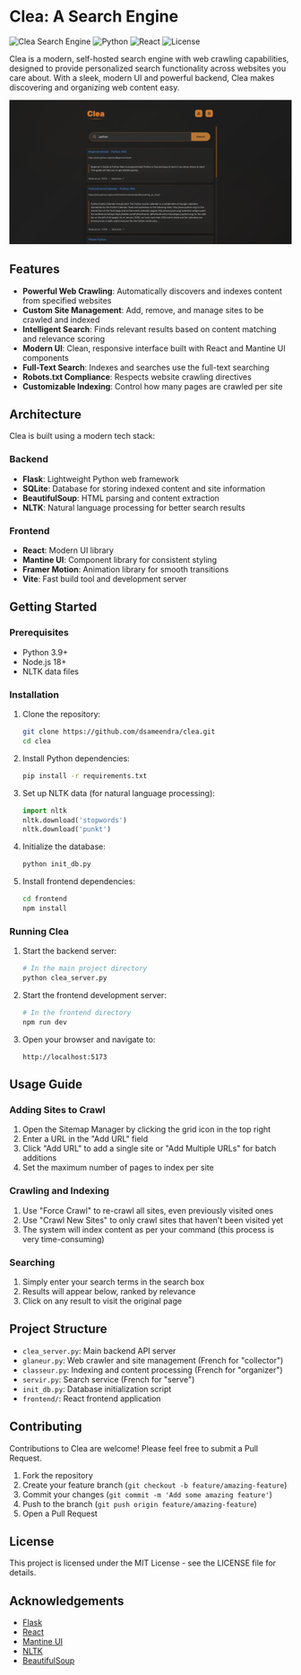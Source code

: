 # Clea: A Search Engine

![Clea Search Engine](https://img.shields.io/badge/Clea-Search%20Engine-orange)
![Python](https://img.shields.io/badge/Python-3.9%2B-blue)
![React](https://img.shields.io/badge/React-19.1.0-61dafb)
![License](https://img.shields.io/badge/License-MIT-green)

Clea is a modern, self-hosted search engine with web crawling capabilities, designed to provide personalized search functionality across websites you care about. With a sleek, modern UI and powerful backend, Clea makes discovering and organizing web content easy.

![Clea Screenshot](clea_screenshot.png)

## Features

- **Powerful Web Crawling**: Automatically discovers and indexes content from specified websites
- **Custom Site Management**: Add, remove, and manage sites to be crawled and indexed
- **Intelligent Search**: Finds relevant results based on content matching and relevance scoring
- **Modern UI**: Clean, responsive interface built with React and Mantine UI components
- **Full-Text Search**: Indexes and searches use the full-text searching
- **Robots.txt Compliance**: Respects website crawling directives
- **Customizable Indexing**: Control how many pages are crawled per site

## Architecture

Clea is built using a modern tech stack:

### Backend
- **Flask**: Lightweight Python web framework
- **SQLite**: Database for storing indexed content and site information
- **BeautifulSoup**: HTML parsing and content extraction
- **NLTK**: Natural language processing for better search results

### Frontend
- **React**: Modern UI library
- **Mantine UI**: Component library for consistent styling
- **Framer Motion**: Animation library for smooth transitions
- **Vite**: Fast build tool and development server

## Getting Started

### Prerequisites

- Python 3.9+
- Node.js 18+
- NLTK data files

### Installation

1. Clone the repository:
   ```bash
   git clone https://github.com/dsameendra/clea.git
   cd clea
   ```

2. Install Python dependencies:
   ```bash
   pip install -r requirements.txt
   ```

3. Set up NLTK data (for natural language processing):
   ```python
   import nltk
   nltk.download('stopwords')
   nltk.download('punkt')
   ```

4. Initialize the database:
   ```bash
   python init_db.py
   ```

5. Install frontend dependencies:
   ```bash
   cd frontend
   npm install
   ```

### Running Clea

1. Start the backend server:
   ```bash
   # In the main project directory
   python clea_server.py
   ```

2. Start the frontend development server:
   ```bash
   # In the frontend directory
   npm run dev
   ```

3. Open your browser and navigate to:
   ```
   http://localhost:5173
   ```

## Usage Guide

### Adding Sites to Crawl

1. Open the Sitemap Manager by clicking the grid icon in the top right
2. Enter a URL in the "Add URL" field
3. Click "Add URL" to add a single site or "Add Multiple URLs" for batch additions
4. Set the maximum number of pages to index per site

### Crawling and Indexing

1. Use "Force Crawl" to re-crawl all sites, even previously visited ones
2. Use "Crawl New Sites" to only crawl sites that haven't been visited yet
3. The system will index content as per your command (this process is very time-consuming)

### Searching

1. Simply enter your search terms in the search box
2. Results will appear below, ranked by relevance
3. Click on any result to visit the original page

## Project Structure

- `clea_server.py`: Main backend API server
- `glaneur.py`: Web crawler and site management (French for "collector")
- `classeur.py`: Indexing and content processing (French for "organizer")
- `servir.py`: Search service (French for "serve")
- `init_db.py`: Database initialization script
- `frontend/`: React frontend application

## Contributing

Contributions to Clea are welcome! Please feel free to submit a Pull Request.

1. Fork the repository
2. Create your feature branch (`git checkout -b feature/amazing-feature`)
3. Commit your changes (`git commit -m 'Add some amazing feature'`)
4. Push to the branch (`git push origin feature/amazing-feature`)
5. Open a Pull Request

## License

This project is licensed under the MIT License - see the LICENSE file for details.

## Acknowledgements

- [Flask](https://flask.palletsprojects.com/)
- [React](https://reactjs.org/)
- [Mantine UI](https://mantine.dev/)
- [NLTK](https://www.nltk.org/)
- [BeautifulSoup](https://www.crummy.com/software/BeautifulSoup/)
